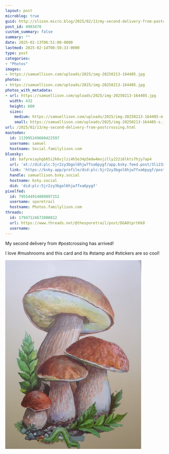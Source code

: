 ```yaml
---
layout: post
microblog: true
guid: http://slison.micro.blog/2025/02/13/my-second-delivery-from-postcrossing.html
post_id: 4993478
custom_summary: false
summary: ""
date: 2025-02-13T06:51:00-0000
lastmod: 2025-02-14T08:58:33-0000
type: post
categories:
- "Photos"
images:
- https://samuellison.com/uploads/2025/img-20250213-164405.jpg
photos:
- https://samuellison.com/uploads/2025/img-20250213-164405.jpg
photos_with_metadata:
- url: https://samuellison.com/uploads/2025/img-20250213-164405.jpg
  width: 432
  height: 600
  sizes:
    medium: https://samuellison.com/uploads/2025/img-20250213-164405-m.jpg
    small: https://samuellison.com/uploads/2025/img-20250213-164405-s.jpg
url: /2025/02/13/my-second-delivery-from-postcrossing.html
mastodon:
  id: 113995249660422597
  username: samuel
  hostname: Social.familylison.com
bluesky:
  id: bafyreiayhgb65i2k6vjlzi4h5e34p5mdw4mvjzlly222i6lkts7hjy7ap4
  url: 'at://did:plc:5jr2zy3bgol6hjw7fxa6pygf/app.bsky.feed.post/3li23xxywdm2a'
  link: 'https://bsky.app/profile/did:plc:5jr2zy3bgol6hjw7fxa6pygf/post/3li23xxywdm2a'
  handle: samuellison.bsky.social
  hostname: bsky.social
  did: 'did:plc:5jr2zy3bgol6hjw7fxa6pygf'
pixelfed:
  id: 795544914089097152
  username: sporetrail
  hostname: Photos.familylison.com
threads:
  id: 17947124672808812
  url: https://www.threads.net/@thesporetrail/post/DGAOtprtKk0
  username: 
---
```

My second delivery from #postcrossing has arrived!

I love #mushrooms and this card and its #stamp and #stickers are so cool!

<img src="uploads/2025/img-20250213-164405.jpg" width="432" height="600" alt="">
